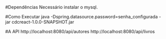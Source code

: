 #Dependências
Necessário instalar o mysql.

#Como Executar
java -Dspring.datasource.password=senha_configurada -jar cdcreact-1.0.0-SNAPSHOT.jar

#A API
http://localhost:8080/api/autores
http://localhost:8080/api/livros
